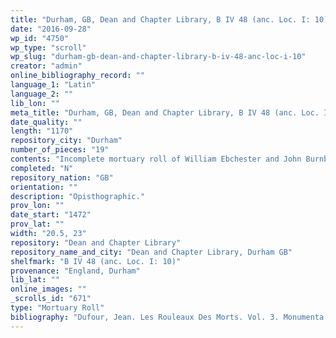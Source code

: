 ```yaml
---
title: "Durham, GB, Dean and Chapter Library, B IV 48 (anc. Loc. I: 10)"
date: "2016-09-28"
wp_id: "4750"
wp_type: "scroll"
wp_slug: "durham-gb-dean-and-chapter-library-b-iv-48-anc-loc-i-10"
creator: "admin"
online_bibliography_record: ""
language_1: "Latin"
language_2: ""
lib_lon: ""
meta_title: "Durham, GB, Dean and Chapter Library, B IV 48 (anc. Loc. I: 10)"
date_quality: ""
length: "1170"
repository_city: "Durham"
number_of_pieces: "19"
contents: "Incomplete mortuary roll of William Ebchester and John Burnby, priors of Durham."
completed: "N"
repository_nation: "GB"
orientation: ""
description: "Opisthographic."
prov_lon: ""
date_start: "1472"
prov_lat: ""
width: "20.5, 23"
repository: "Dean and Chapter Library"
repository_name_and_city: "Dean and Chapter Library, Durham GB"
shelfmark: "B IV 48 (anc. Loc. I: 10)"
provenance: "England, Durham"
lib_lat: ""
online_images: ""
_scrolls_id: "671"
type: "Mortuary Roll"
bibliography: "Dufour, Jean. Les Rouleaux Des Morts. Vol. 3. Monumenta Palaeographica Medii Aevi. Series Gallica. Turnhout: Brepols, 2009, no. 363."
---
```



